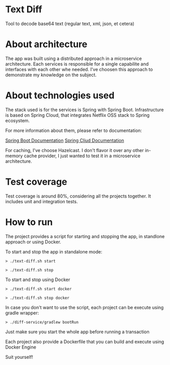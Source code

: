 Text Diff
===================
Tool to decode base64 text (regular text, xml, json, et cetera)

# About architecture
The app was built using a distributed approach in a microservice architecture. Each services is responsible for a single capabilite and interfaces with each other whe needed. I've choosen this approach to demonstrate my knowledge on the subject.

# About technologies used
The stack used is for the services is Spring with Spring Boot. Infrastructure is based on Spring Cloud, that integrates Netflix OSS stack to Spring ecosystem.

For more information about them, please refer to documentation:

[Spring Boot Documentation](https://docs.spring.io/spring-boot/docs/current/reference/htmlsingle/)
[Spring Cliud Documentation](https://cloud.spring.io/spring-cloud-netflix/single/spring-cloud-netflix.html)

For caching, I've choose Hazelcast. I don't flavor it over any other in-memory cache provider, I just wanted to test it in a microservice architecture.

# Test coverage
Test coverage is around 80%, considering all the projects together. It includes unit and integration tests.

# How to run
The project provides a script for starting and stopping the app, in standlone approach or using Docker.

To start and stop the app in standalone mode:

```shell
> ./text-diff.sh start
```

```shell
> ./text-diff.sh stop
```

To start and stop using Docker

```shell
> ./text-diff.sh start docker
```

```shell
> ./text-diff.sh stop docker
```

In case you don't want to use the script, each project can be execute using gradle wrapper:

```shell
> ./diff-service/gradlew bootRun
```

Just make sure you start the whole app before running a transaction

Each project also provide a Dockerfile that you can build and execute using Docker Engine

Suit yourself!
